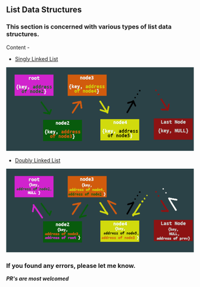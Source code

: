 ## List Data Structures
### This section is concerned with various types of list data structures.

Content - 
- [Singly Linked List](./singlylinkedlist.cpp)
<img src = "https://github.com/itsKiranay/CPP_DOCS/blob/main/lists/images/singlylinked.png">

- [Doubly Linked List](./doublylinkedlist.cpp)
<img src = "https://github.com/itsKiranay/CPP_DOCS/blob/main/lists/images/doublylinked.png">

### If you found any errors, please let me know.

***PR's are most welcomed***

